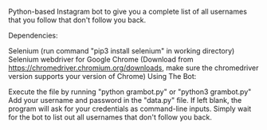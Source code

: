Python-based Instagram bot to give you a complete list of all usernames that you follow that don't follow you back.

Dependencies:

Selenium (run command "pip3 install selenium" in working directory)
Selenium webdriver for Google Chrome (Download from https://chromedriver.chromium.org/downloads, make sure the chromedriver version supports your version of Chrome)
Using The Bot:

Execute the file by running "python grambot.py" or "python3 grambot.py"
Add your username and password in the "data.py" file. If left blank, the program will ask for your credentials as command-line inputs.
Simply wait for the bot to list out all usernames that don't follow you back.
